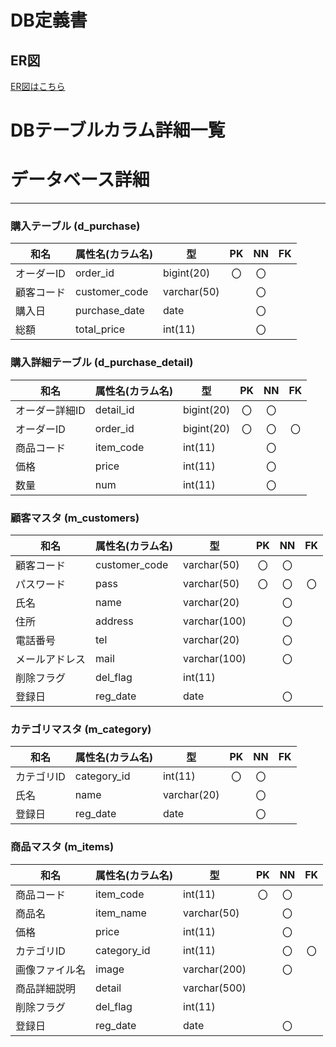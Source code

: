 # DB定義書
## ER図
[ER図はこちら](https://github.com/Aso2001174/2021sys-design/blob/main/db/ER%E5%9B%B3.md "ER図はこちら")

# DBテーブルカラム詳細一覧

# データベース詳細

*****
### 購入テーブル (d_purchase)
|和名|属性名(カラム名)|型|PK|NN|FK|
|---|---|---|:---:|:---:|:---:|
|オーダーID|order_id|bigint(20)|〇|〇||
|顧客コード|customer_code|varchar(50)||〇||
|購入日|purchase_date|date||〇||
|総額|total_price|int(11)||〇||

### 購入詳細テーブル (d_purchase_detail)
|和名|属性名(カラム名)|型|PK|NN|FK|
|---|---|---|:---:|:---:|:---:|
|オーダー詳細ID|detail_id|bigint(20)|〇|〇||
|オーダーID|order_id|bigint(20)|〇|〇|〇|
|商品コード|item_code|int(11)||〇||
|価格|price|int(11)||〇||
|数量|num|int(11)||〇||

### 顧客マスタ (m_customers)
|和名|属性名(カラム名)|型|PK|NN|FK|
|---|---|---|:---:|:---:|:---:|
|顧客コード|customer_code|varchar(50)|〇|〇||
|パスワード|pass|varchar(50)|〇|〇|〇|
|氏名|name|varchar(20)||〇||
|住所|address|varchar(100)||〇||
|電話番号|tel|varchar(20)||〇||
|メールアドレス|mail|varchar(100)||〇||
|削除フラグ|del_flag|int(11)||||
|登録日|reg_date|date||〇||

### カテゴリマスタ (m_category)
|和名|属性名(カラム名)|型|PK|NN|FK|
|---|---|---|:---:|:---:|:---:|
|カテゴリID|category_id|int(11)|〇|〇||
|氏名|name|varchar(20)||〇||
|登録日|reg_date|date||〇||

### 商品マスタ (m_items)
|和名|属性名(カラム名)|型|PK|NN|FK|
|---|---|---|:---:|:---:|:---:|
|商品コード|item_code|int(11)|〇|〇||
|商品名|item_name|varchar(50)||〇||
|価格|price|int(11)||〇||
|カテゴリID|category_id|int(11)||〇|〇|
|画像ファイル名|image|varchar(200)||〇||
|商品詳細説明|detail|varchar(500)||||
|削除フラグ|del_flag|int(11)||||
|登録日|reg_date|date||〇||
